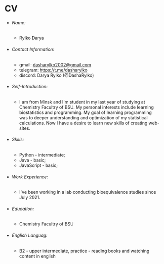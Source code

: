 # CV 

* ###### Name:
    + Rylko Darya
* ###### Contact Information:
    + gmail: dasharylko2002@gmail.com
    + telegram: https://t.me/dasharylko
    + discord: Darya Rylko (@DashaRylko)
* ###### Self-Introduction:
    + I am from Minsk and I'm student in my last year of studying at Chemistry Facultry of BSU. My personal interests include learning  biostatistics and programming. My goal of learning programming was to deeper understanding and optimization of my statistical calculations. Now I have a desire to learn new skills of creating web-sites.
* ###### Skills:
    + Python - intermediate;
    + Java - basic;
    + JavaScript - basic;
* ###### Work Experience:
    + I've been working in a lab conducting bioequivalence studies since July 2021.
* ###### Education:
    + Chemistry Facultry of BSU
* ###### English Languag:
    + B2 - upper intermediate, practice - reading books and watching content in english 
